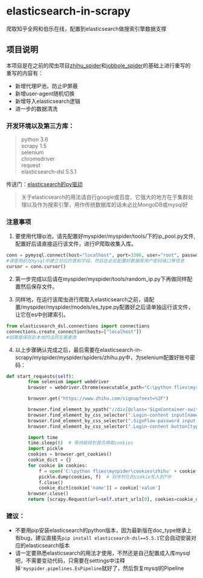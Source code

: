 # elasticsearch-in-scrapy
爬取知乎全网和伯乐在线，配置到elasticsearch做搜索引擎数据支撑

## 项目说明
本项目是在之前的爬虫项目[zhihu_spider](https://github.com/ChrisLee0211/zhihu_spider)和[jobbole_spider](https://github.com/ChrisLee0211/jobbole_spider)的基础上进行重写的
重写的内容有：
- 新增代理IP池，防止IP屏蔽
- 新增user-agent随机切换
- 新增导入elasticsearch逻辑
- 进一步的数据清洗

### 开发环境以及第三方库：
> python 3.6\
scrapy 1.5\
selenium\
chromedriver\
request\
elasticsearch-dsl 5.5.1

传送门：[elasticsearch的py驱动](https://github.com/ChrisLee0211/elasticsearch-dsl-py)
>关于elasticsearch的用法请自行google或百度，它强大的地方在于集群处理以及作为搜索引擎，用作传统数据库的话未必比MongoDB或mysql好

### 注意事项
1. 要使用代理ip池，请先配置好myspider/myspider/tools/下的ip_pool.py文件,配置好后请直接运行该文件，进行IP爬取收集入库。
```python
conn = pymysql.connect(host="localhost", port=3306, user="root", password="123456", db="jobbole", charset="utf8")
#请使用前在mysql中建立对应的表和字段，然后在此处配置好数据库用户密码端口等信息
cursor = conn.cursor()
```

2. 第一步完成以后请在myspider/myspider/tools/random_ip.py下再做同样配置然后保存文件。

3. 同样地，在运行该爬虫进行爬取入elasticsearch之前，请配置/myspider/myspider/models/es_type.py配置好之后请单独运行该文件，让它在es中创建索引。
```python
from elasticsearch_dsl.connections import connections
connections.create_connection(hosts=["localhost"])
#如果是保存到本地的话则无需更改
```

4. 以上步骤确认完成之后，最后需要在elasticsearch-in-scrapy/myspider/myspider/spiders/zhihu.py中，为selenium配置好账号密码：
```python
def start_requests(self):
        from selenium import webdriver
        browser = webdriver.Chrome(executable_path="C:\python flies\myspider\chromedriver.exe")

        browser.get("https://www.zhihu.com/signup?next=%2F")

        browser.find_element_by_xpath("//div[@class='SignContainer-switch']/span").click()
        browser.find_element_by_css_selector(".Login-content input[name='username']").send_keys("xxx")  # 知乎账号
        browser.find_element_by_css_selector(".SignFlow-password input[name='password']").send_keys("xxx")  # 知乎密码
        browser.find_element_by_css_selector(".Login-content button[type='submit']").click()

        import time
        time.sleep(8)  # 等待跳转到首页再取cookies
        import pickle
        cookies = browser.get_cookies()
        cookie_dict = {}
        for cookie in cookies:
            f = open('C:\python flies\myspider\cookies\zhihu' + cookie['name'] + '.zhihu', 'wb')#请将'C:\python flies'修改成自己文件路径
            pickle.dump(cookies, f)  # 将序列化的cookie写入到f中
            f.close()
            cookie_dict[cookie['name']] = cookie['value']
        browser.close()
        return [scrapy.Request(url=self.start_urls[0], cookies=cookie_dict, dont_filter=True, headers=self.headers)]
```

### 建议：
- 不要用pip安装elasticsearch的python版本，因为最新版在doc_type继承上有bug，建议直接先```pip install elasticsearch-dsl==5.5.1```它会自动安装对应的elasticsearch版本
- 请一定要熟悉elasticsearch的用法才使用，不然还是自己配置成入库mysql吧，不需要变动代码，只需要在settings中注释掉```'myspider.pipelines.EsPipeline```就好了，然后恢复mysql的Pipeline
